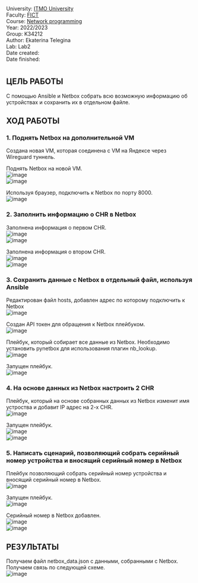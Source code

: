 University: [ITMO University](https://itmo.ru/ru/)  
Faculty: [FICT](https://fict.itmo.ru)  
Course: [Network programming](https://github.com/itmo-ict-faculty/network-programming)  
Year: 2022/2023  
Group: K34212  
Author: Ekaterina Telegina  
Lab: Lab2  
Date created:  
Date finished: 
# 
## ЦЕЛЬ РАБОТЫ
С помощью Ansible и Netbox собрать всю возможную информацию об устройствах и сохранить их в отдельном файле.
## ХОД РАБОТЫ
### 1. Поднять Netbox на дополнительной VM
Создана новая VM, которая соединена с VM на Яндексе через Wireguard туннель.

Поднять Netbox на новой VM.  
![image](https://user-images.githubusercontent.com/61542577/205424959-0e933652-2ffe-446c-add2-8a075f44e42f.png)  
![image](https://user-images.githubusercontent.com/61542577/205443062-64a17558-43cc-4d32-b5a6-601604be95a7.png)


Используя браузер, подключить к Netbox по порту 8000.  
![image](https://user-images.githubusercontent.com/61542577/205443077-fab0ccde-545e-44eb-8401-4ff4dd6ec0a6.png)

### 2. Заполнить информацию о CHR в Netbox
Заполнена информация о первом CHR.  
![image](https://user-images.githubusercontent.com/61542577/205425444-c3668a6c-cdc2-4406-9037-77862e37ca32.png)  
![image](https://user-images.githubusercontent.com/61542577/205425453-db266463-da2d-44cb-ab04-fc0dadbb5261.png)

Заполнена информация о втором CHR.  
![image](https://user-images.githubusercontent.com/61542577/205425470-bfc4bec1-a2d6-4330-bd2b-98171f094e06.png)  
![image](https://user-images.githubusercontent.com/61542577/205425482-b7b3ba67-040f-40eb-9e4f-effdab80a2b2.png)

### 3. Сохранить данные с Netbox в отдельный файл, используя Ansible
Редактирован файл hosts, добавлен адрес по которому подключить к Netbox  
![image](https://user-images.githubusercontent.com/61542577/205442012-3ce5c310-0343-43bd-94db-106080c50fae.png)

Создан API токен для обращения к Netbox плейбуком.  
![image](https://user-images.githubusercontent.com/61542577/205442842-d1e1e753-ca51-4607-83f3-3e088dfc3b6e.png)

Плейбук, который собирает все данные из Netbox. Необходимо установить pynetbox для использования плагин nb_lookup.  
![image](https://user-images.githubusercontent.com/61542577/205444727-7c23cb21-03f0-4306-920b-39fb92a0359c.png)

Запущен плейбук.  
![image](https://user-images.githubusercontent.com/61542577/205444874-89ffdd86-b421-45ab-a75d-1862e6cb2a5e.png)

### 4. На основе данных из Netbox настроить 2 CHR
Плейбук, который на основе собранных данных из Netbox изменит имя устроства и добавит IP адрес на 2-х CHR.  
![image](https://user-images.githubusercontent.com/61542577/205447154-e71ef145-4f74-4c43-8edb-b4fb987cdd3a.png)

Запущен плейбук.  
![image](https://user-images.githubusercontent.com/61542577/205447198-46b54f72-658b-4a88-87e3-977fc9a98cb0.png)  
![image](https://user-images.githubusercontent.com/61542577/205447219-465dc3f6-d683-4e78-86bd-fe8e9c4d8faf.png)

### 5. Написать сценарий, позволяющий собрать серийный номер устройства и вносящий серийный номер в Netbox
Плейбук позволяющий собрать серийный номер устройства и вносящий серийный номер в Netbox.  
![image](https://user-images.githubusercontent.com/61542577/205449233-a787fa94-ef16-4bf6-ad9f-ad9d6a71f31e.png)

Запущен плейбук.  
![image](https://user-images.githubusercontent.com/61542577/205449369-0711421d-c6a5-4617-bd6e-6847e166a55d.png)

Серийный номер в Netbox добавлен.  
![image](https://user-images.githubusercontent.com/61542577/205449588-385266e1-cad9-4d0a-be03-9677680eae45.png)  
![image](https://user-images.githubusercontent.com/61542577/205449597-98c70af2-7bbb-417c-b614-b0ad86ba4b96.png)

## РЕЗУЛЬТАТЫ
Получаем файл netbox_data.json с данными, собранными с Netbox.  
Получаем связь по следующей схеме.  
![image](https://user-images.githubusercontent.com/61542577/205472341-9683aefe-c27c-4f70-afda-3655b78a1705.png)



